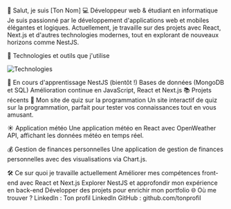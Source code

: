 👋 Salut, je suis [Ton Nom]
💻 Développeur web & étudiant en informatique
Je suis passionné par le développement d'applications web et mobiles élégantes et logiques. Actuellement, je travaille sur des projets avec React, Next.js et d'autres technologies modernes, tout en explorant de nouveaux horizons comme NestJS.

🔧 Technologies et outils que j'utilise
<p> <img src="https://skillicons.dev/icons?i=vscode,html,css,js,react,nextjs,git,github,npm" alt="Technologies" /> </p>
🚀 En cours d'apprentissage
NestJS (bientôt !)
Bases de données (MongoDB et SQL)
Amélioration continue en JavaScript, React et Next.js
📚 Projets récents
🌟 Mon site de quiz sur la programmation
Un site interactif de quiz sur la programmation, parfait pour tester vos connaissances tout en vous amusant.

☀️ Application météo
Une application météo en React avec OpenWeather API, affichant les données météo en temps réel.

💰 Gestion de finances personnelles
Une application de gestion de finances personnelles avec des visualisations via Chart.js.

🛠️ Ce sur quoi je travaille actuellement
Améliorer mes compétences front-end avec React et Next.js
Explorer NestJS et approfondir mon expérience en back-end
Développer des projets pour enrichir mon portfolio
🌐 Où me trouver ?
LinkedIn : Ton profil LinkedIn
GitHub : github.com/tonprofil

